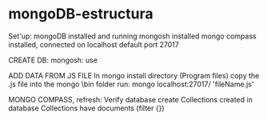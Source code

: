 # mongoDB-estructura

Set'up:
mongoDB installed and running
mongosh installed
mongo compass installed, connected on localhost default port 27017

CREATE DB:
mongosh: use <nameThisDB>

ADD DATA FROM JS FILE
In mongo install directory (Program files)
copy the .js file into the mongo \bin folder
run: mongo localhost:27017/<nameThisDB> 'fileName.js'
  
MONGO COMPASS, refresh:
Verify database create
Collections created in database
Collections have documents (filter {})
